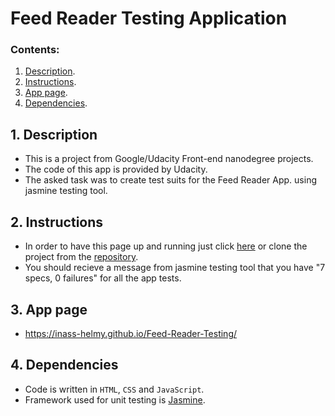 # Feed Reader Testing Application

### Contents:
1. [Description](#1-description).
2. [Instructions](#2-instructions).
3. [App page](#3-app-page).
4. [Dependencies](#4-dependencies).

## 1. Description
- This is a project from Google/Udacity Front-end nanodegree projects.
- The code of this app is provided by Udacity.
- The asked task was to create test suits for the Feed Reader App. using jasmine testing tool.

## 2. Instructions
- In order to have this page up and running just click [here](https://inass-helmy.github.io/Feed-Reader-Testing/) or clone the project from the [repository](https://github.com/inass-helmy/Feed-Reader-Testing).
- You should recieve a message from jasmine testing tool that you have "7 specs, 0 failures" for all the app tests.

## 3. App page
- https://inass-helmy.github.io/Feed-Reader-Testing/

## 4. Dependencies
- Code is written in `HTML`, `CSS` and `JavaScript`.
- Framework used for unit testing is [Jasmine](https://jasmine.github.io/).
